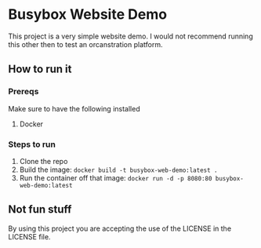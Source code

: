 # Busybox Website Demo

This project is a very simple website demo. I would not recommend running this other then to test an orcanstration platform.

## How to run it

### Prereqs

Make sure to have the following installed

1. Docker

### Steps to run

1. Clone the repo
2. Build the image: `docker build -t busybox-web-demo:latest .`
3. Run the container off that image: `docker run -d -p 8080:80 busybox-web-demo:latest`

## Not fun stuff

By using this project you are accepting the use of the LICENSE in the LICENSE file. 